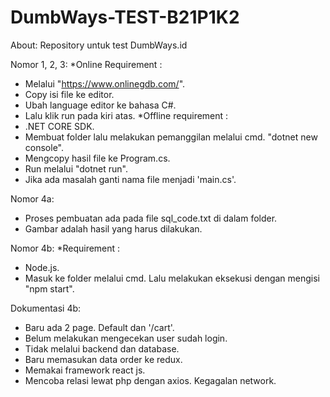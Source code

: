 # DumbWays-TEST-B21P1K2

About: Repository untuk test DumbWays.id

Nomor 1, 2, 3:
*Online Requirement :
  - Melalui "https://www.onlinegdb.com/".
  - Copy isi file ke editor.
  - Ubah language editor ke bahasa C#.
  - Lalu klik run pada kiri atas.
*Offline requirement :
  - .NET CORE SDK.
  - Membuat folder lalu melakukan pemanggilan melalui cmd. "dotnet new console".
  - Mengcopy hasil file ke Program.cs.
  - Run melalui "dotnet run".
  - Jika ada masalah ganti nama file menjadi 'main.cs'.
  
Nomor 4a:
  - Proses pembuatan ada pada file sql_code.txt di dalam folder.
  - Gambar adalah hasil yang harus dilakukan.
  
Nomor 4b:
*Requirement :
  - Node.js.
  - Masuk ke folder melalui cmd. Lalu melakukan eksekusi dengan mengisi "npm start".
  
 Dokumentasi 4b:
  - Baru ada 2 page. Default dan '/cart'.
  - Belum melakukan mengecekan user sudah login.
  - Tidak melalui backend dan database.
  - Baru memasukan data order ke redux.
  - Memakai framework react js.
  - Mencoba relasi lewat php dengan axios. Kegagalan network.
